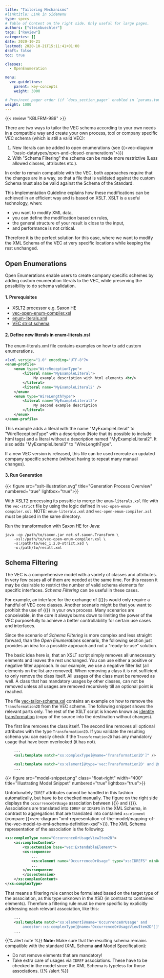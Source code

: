 ```yaml
---
title: "Tailoring Mechanisms"
#linktitle: Link in Sidemenu
type: specs
# Table of Content on the right side. Only useful for large pages.
authors: ["steinbuechler"]
tags: ["Review"]
categories: []
date: 2020-10-21
lastmod: 2020-10-21T15:11:41+01:00
draft: false
toc: true

classes:
  - OpenEnumeration

menu:
  vec-guidelines:
    parent: key-concepts
    weight: 3000

# Prev/next pager order (if `docs_section_pager` enabled in `params.toml`)
weight: 1000
---
```


{{< review "KBLFRM-989" >}}

There are two ways to tailor the VEC schema according to your own needs in a compatible way and create your own process, tool or company specific VEC schema (which is still a valid VEC): 

1. New literals can be added to open enumerations (see {{<vec-diagram "basic-datatypes/open-and-closed-enumerations">}}) 
2. With "Schema Filtering" the schema can be made more restrictive (Less allowed classes, attributes etc.).

In order to remain compatible with the VEC, both approaches require that the changes are in a way, so that a file that is validated against the custom Schema must also be valid against the Schema of the Standard.

This Implementation Guideline explains how these modifications can be achieved in an efficient way and is based on XSLT. XSLT is a useful technology, when:

- you want to modify XML data, 
- you can define the modification based on rules,
- the general structure of your result is close to the input,
- and performance is not critical.

Therefore it is the perfect solution for this case, where we want to modify the XML Schema of the VEC at very specific locations while keeping the rest unchanged.

## Open Enumerations

Open Enumerations enable users to create company specific schemes by adding custom enumeration literals to the VEC, while preserving the possibility to do schema validation. 

#### 1. Prerequisites
- XSLT2 processor e.g. Saxon HE
- <a href="vec-open-enum-compiler.xsl" download >vec-open-enum-compiler.xsl</a>
- <a href="enum-literals.xml" download >enum-literals.xml</a>
- [VEC strict schema](<https://ecad-wiki.prostep.org/specifications/vec/>)

#### 2. Define new literals in enum-literals.xsl

The enum-literals.xml file contains examples on how to add custom enumerations.

```xml
<?xml version="1.0" encoding="UTF-8"?>
<enum-profile>
    <enum type="WireReceptionType">
        <literal name="MyExampleLiteral">
             My example description with html elements <br/>
        </literal>
        <literal name="MyExampleLiteral2" />
    </enum>
    <enum type="WireLengthType">
        <literal name="MyExampleLiteral3">
             My second example description
        </literal>
    </enum>
</enum-profile>
```

This example adds a literal with the name "MyExampleLiteral" to "WireReceptionType" with a description (Note that its possible to include html tags) and a literal without a description named "MyExampleLiteral2". It also adds "MyExampleLiteral3" to "WireLengthType". 

If a new VEC version is released, this file can be used recreate an updated company specific scheme (without having to repeat many manual changes).

#### 3. Run Generation

{{< figure src="xslt-illustration.svg"  title="Generation Process Overview" numbered="true" lightbox="true">}}

With XSLT2 processing its possible to merge the `enum-literals.xsl` file with the `vec-strict` file by using the logic defined in `vec-open-enum-compiler.xsl`. NOTE: `enum-literals.xml` and `vec-open-enum-compiler.xsl` must be placed in the same directory. 

Run the transformation with Saxon HE for Java:

```console
java -cp /path/to/saxon.jar net.sf.saxon.Transform \
    -xsl:/path/to/vec-open-enum-compiler.xsl \
    -s:/path/to/vec_1.2.0-strict.xsd \
    -o:/path/to/result.xml
```

## Schema Filtering

The VEC is a comprehensive model with a variety of classes and attributes. In very few cases all of them are needed at the same time. For this reason it may be desirable to restrict the number of valid schema elements for specific interfaces. _Schema Filtering_ can be useful in these cases. 

For example, an interface for the exchange of {{<vec-class UsageNode>}}s would only require a handful of VEC core classes. Another scenario might be that you want to prohibit the use of {{<vec-class CustomProperty >}} in your own process. Many scenarios are conceivable, in the core it always burns down to limiting the power of the VEC purposefully to achieve a better controllability for certain use cases and interfaces. 

Since the scenario of _Schema Filtering_ is more complex and less straight forward, than the _Open Enumerations_ scenario, the following section just provides an idea for a possible approach and not a "ready-to-use" solution.

The basic idea here is, that an XSLT script simply removes all unnecessary elements and leaves the rest unchanged. You can use either a positive or negative filter approach. In our example, we use a negative filter list (all elements on the list are removed). When removing a class it is not sufficient to only remove the class itself. All usages of the class must be removed as well. A class that has mandatory usages by other classes, can not be removed unless all usages are removed recursively till an optional point is reached. 

The file <a href="vec-tailoring-schema.xsl" download >vec-tailor-schema.xsl</a> contains an example on how to remove the `Transformation2D` from the VEC scheme. The following snippet shows the relevant parts only. The rest of the XSLT script is known known as [identity transformation](https://en.wikipedia.org/wiki/Identity_transform) (copy of the source into the destination without changes). 

The first line removes the class itself. The second line removes all optional attributes with the type `Transformation2D`. If you validate the resulting schema you can easily check if the `Transformation2D` has any mandatory usage that have been overlooked (it has not). 

```xml
    ...
    <xsl:template match="xs:complexType[@name='Transformation2D']" />

    <xsl:template match="xs:element[@type='vec:Transformation2D' and @minOccurs=0]" />
    ...
```

{{< figure src="model-snippet.png" class="float-right" width="400" title="Illustrating Model Snippet" numbered="true" lightbox="true">}}

Unfortunately `IDREF` attributes cannot be handled in this fashion automatically, but have to be checked manually. The figure on the right side displays the `occurrenceOrUsage` association between {{<vec-class OccurrenceOrUsageViewItem2D>}} and {{<vec-class OccurrenceOrUsage>}}. Associations are translated into `IDREF` or `IDREFS` in the XML Schema, in contrast to aggregations that are translated into contained `xs:element` (compare {{<vec-diagram "xml-representation-of-the-model/mapping-of-the-vec-model-to-xml-schema-definition-xsd">}}). The XML Schema representation of the association is the following:

```xml
<xs:complexType name="OccurrenceOrUsageViewItem2D">
    <xs:complexContent>
        <xs:extension base="vec:ExtendableElement">
        <xs:sequence>
            ...
            <xs:element name="OccurrenceOrUsage" type="xs:IDREFS" minOccurs="0"/>
            ...
        </xs:sequence>
        </xs:extension>
    </xs:complexContent>
</xs:complexType>
```
That means a filtering rule cannot be formulated based on the target type of the association, as this type unknown in the XSD (in contrast to contained elements). Therefore a filtering rule must be more specific by explicitly addressing each relevant association, like this:

```xml
    ...
    <xsl:template match="xs:element[@name='OccurrenceOrUsage' and 
        ancestor::xs:complexType[@name='OccurrenceOrUsageViewItem2D']]" />
    ...
```

{{% alert note %}}
**Note:** Make sure that the resulting schema remains compatible with the standard (XML Schema **and** Model Specification):
* Do not remove elements that are mandatory! 
* Take extra care of usages via `IDREF` associations. These have to be checked in the model since the XML Schema is typeless for those associations.
{{% /alert %}}
